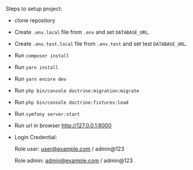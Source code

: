 Steps to setup project:

- clone repository
- Create `.env.local` file from `.env` and set `DATABASE_URL`.
- Create `.env.test.local` file from `.env.test` and set test `DATABASE_URL`.
- Run `composer install`
- Run `yarn install`
- Run `yarn encore dev`
- Run `php bin/console doctrine:migration:migrate`
- Run `php bin/console doctrine:fixtures:load`
- Run `symfony server:start`
- Run url in browser http://127.0.0.1:8000
- Login Credential:

  Role user: user@example.com / admin@123
  
  Role admin: admin@example.com / admin@123
